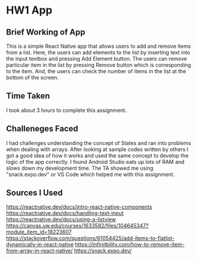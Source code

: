 # HW1 App

## Brief Working of App
This is a simple React Native app that allows users to add and remove items from a list.
Here, the users can add elements to the list by inserting text into the input textbox and pressing Add Element button.
The users can remove particular item in the list by pressing Remove button which is corresponding to the item.
And, the users can check the number of items in the list at the bottom of the screen.

## Time Taken

I took about 3 hours to complete this assignment.

## Challeneges Faced

I had challenges understanding the concept of States and ran into problems when dealing with arrays. After looking at sample codes written by others I got a good idea of how it works and used the same concept to develop the logic of the app correctly.
I found Android Studio eats up lots of RAM and slows down my development time. The TA showed me using "snack.expo.dev" or VS Code which helped me with this assignment.

## Sources I Used

https://reactnative.dev/docs/intro-react-native-components
https://reactnative.dev/docs/handling-text-input
https://reactnative.dev/docs/using-a-listview
https://canvas.uw.edu/courses/1633582/files/104645347?module_item_id=18223607
https://stackoverflow.com/questions/61054425/add-items-to-flatlist-dynamically-in-react-native
https://infinitbility.com/how-to-remove-item-from-array-in-react-native/
https://snack.expo.dev/


